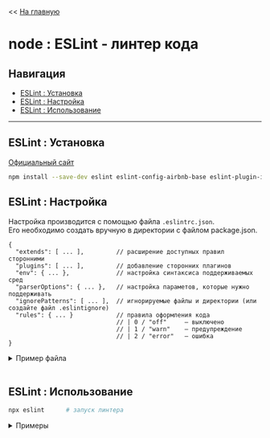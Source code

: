 << [На главную](./README.md)

# node : ESLint - линтер кода

## Навигация

- [ESLint : Установка](#eslint--установка)
- [ESLint : Настройка](#eslint--настройка)
- [ESLint : Использование](#eslint--использование)

---

## ESLint : Установка

[Официальный сайт](https://eslint.org/)

```bash
npm install --save-dev eslint eslint-config-airbnb-base eslint-plugin-import eslint-plugin-babel babel-eslint
```

## ESLint : Настройка

Настройка производится с помощью файла `.eslintrc.json`.  
Его необходимо создать вручную в директории с файлом package.json.

```jsonc
{
  "extends": [ ... ],         // расширение доступных правил сторонними
  "plugins": [ ... ],         // добавление сторонних плагинов
  "env": { ... },             // настройка синтаксиса поддерживаемых сред
  "parserOptions": { ... },   // настройка параметов, которые нужно поддерживать
  "ignorePatterns": [ ... ],  // игнорируемые файлы и директории (или создайте файл .eslintignore)
  "rules": { ... }            // правила оформления кода
                              // | 0 / "off"     – выключено
                              // | 1 / "warn"    – предупреждение
                              // | 2 / "error"   – ошибка
}
```

<details>
<summary>Пример файла</summary>

```jsonc
{
  "extends": ["eslint:recommended", "airbnb-base"],
  "plugins": ["import", "babel"],
  "env": {
    "es6": true,
    "node": true
  },
  "parserOptions": {
    "ecmaVersion": 6,
    "sourceType": "module",
    "ecmaFeatures": {
      "impliedStrict": true
    }
  },
  "ignorePatterns": ["node_modules", "dist"],
  "rules": {
    "no-console": 0
  }
}
```

</details><br>

## ESLint : Использование

```bash
npx eslint      # запуск линтера
```

<details>
<summary>Примеры</summary>

```bash
npx eslint .            # проверить все файлы
npx eslint <file>       # проверить файл
npx eslint <dir>        # проверить все файлы в директории
```

</details><br>
